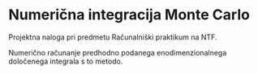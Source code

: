 # Numerična integracija Monte Carlo

Projektna naloga pri predmetu Računalniški praktikum na NTF.

Numerično računanje predhodno podanega enodimenzionalnega določenega integrala s to metodo.
